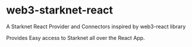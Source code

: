 # web3-starknet-react

A Starknet React Provider and Connectors inspired by web3-react library

Provides Easy access to Starknet all over the React App.
